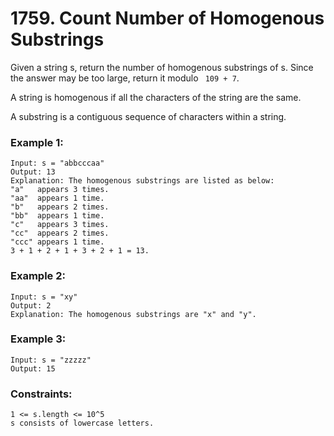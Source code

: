 # 1759. Count Number of Homogenous Substrings

Given a string s, return the number of homogenous substrings of s. Since the answer may be too large, return it modulo ` 109 + 7`.

A string is homogenous if all the characters of the string are the same.

A substring is a contiguous sequence of characters within a string.

 

### Example 1:
```
Input: s = "abbcccaa"
Output: 13
Explanation: The homogenous substrings are listed as below:
"a"   appears 3 times.
"aa"  appears 1 time.
"b"   appears 2 times.
"bb"  appears 1 time.
"c"   appears 3 times.
"cc"  appears 2 times.
"ccc" appears 1 time.
3 + 1 + 2 + 1 + 3 + 2 + 1 = 13.
```
### Example 2:
```
Input: s = "xy"
Output: 2
Explanation: The homogenous substrings are "x" and "y".
```
### Example 3:
```
Input: s = "zzzzz"
Output: 15
```

### Constraints:
```
1 <= s.length <= 10^5
s consists of lowercase letters.
```
